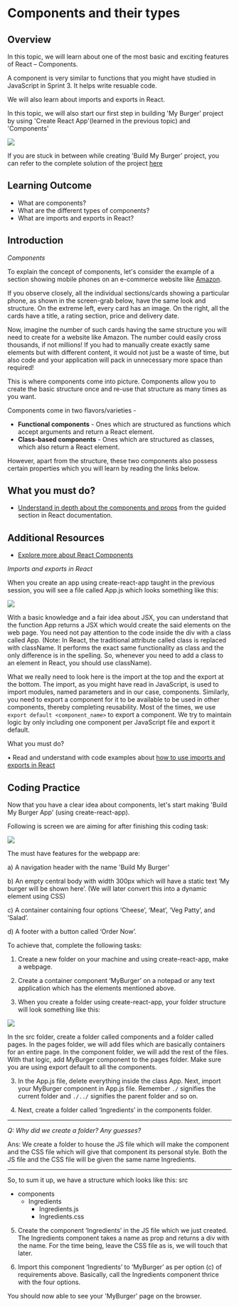 ﻿# Components and their types

## Overview

In this topic, we will learn about one of the most basic and exciting features of React – Components. 

A component is very similar to functions that you might have studied in JavaScript in Sprint 3. It helps write resuable code.

We will also learn about imports and exports in React.

In this topic, we will also start our first step in building 'My Burger' project by using 'Create React App'(learned in the previous topic) and 'Components' 

![](https://github.com/greyatom-school/the-minerva-project/raw/master/FEWD/sprint_4/images/BMBT1.PNG)


If you are stuck in between while creating 'Build My Burger' project, you can refer to the complete solution of the project [here](https://drive.google.com/file/d/1zBj66Ew-0SOWshNsGJ-GhEWjJzJRbg9N/view?usp=sharing)

## Learning Outcome

-	What are components?
-	What are the different types of components?
-	What are imports and exports in React?


## Introduction

*Components*

To explain the concept of components, let's consider the example of a section showing mobile phones on an e-commerce website like [Amazon](https://www.amazon.in/s?k=mobile+phone&i=electronics&crid=1H461U1WKC2OH&sprefix=Mobile%2Caps%2C259&ref=nb_sb_ss_i_2_6).

If you observe closely, all the individual sections/cards showing a particular phone, as shown in the screen-grab below, have the same look and structure. On the extreme left, every card has an image. On the right, all the cards have a title, a rating section, price and delivery date. 

Now, imagine the number of such cards having the same structure you will need to create for a website like Amazon. The number could easily cross thousands, if not millions! If you had to manually create exactly same elements but with different content, it would not just be a waste of time, but also code and your application will pack in unnecessary more space than required!

This is where components come into picture. Components allow you to create the basic structure once and re-use that structure as many times as you want.

Components come in two flavors/varieties -

- **Functional components** - Ones which are structured as functions which accept arguments and return a React element.
- **Class-based components** - Ones which are structured as classes, which also return a React element.

However, apart from the structure, these two components also possess certain properties which you will learn by reading the links below.



## What you must do?

-	[Understand in depth about the components and props](https://reactjs.org/docs/components-and-props.html) from the guided section in React documentation.


## Additional Resources
-	[Explore more about React Components](https://www.w3schools.com/react/react_components.asp)

*Imports and exports in React*

When you create an app using create-react-app taught in the previous session, you will see a file called App.js which looks something like this:

![](https://github.com/greyatom-school/the-minerva-project/raw/master/FEWD/sprint_4/images/component.png)
 

With a basic knowledge and a fair idea about JSX, you can understand that the function App returns a JSX which would create the said elements on the web page. You need not pay attention to the code inside the div with a class called App. (Note: In React, the traditional attribute called class is replaced with className. It performs the exact same functionality as class and the only difference is in the spelling. So, whenever you need to add a class to an element in React, you should use className).

What we really need to look here is the import at the top and the export at the bottom. The import, as you might have read in JavaScript, is used to import modules, named parameters and in our case, components. Similarly, you need to export a component for it to be available to be used in other components, thereby completing reusability. Most of the times, we use `export default <component_name>` to export a component. We try to maintain logic by only including one component per JavaScript file and export it default. 

What you must do?

•	Read and understand with code examples about [how to use imports and exports in React](https://potkoc.com/2018/10/07/using-import-statement-in-react/)

## Coding Practice

Now that you have a clear idea about components, let's  start making 'Build My Burger App' (using create-react-app).

Following is screen we are aiming for after finishing this coding task:

![](https://github.com/greyatom-school/the-minerva-project/raw/master/FEWD/sprint_4/images/BMBT1.PNG)

The must have features for the webpapp are:

a)	A navigation header with the name 'Build My Burger'

b)	An empty central body with width 300px which will have a static text ‘My burger will be shown here’. (We will later convert this into a dynamic element using CSS)

c)	A container containing four options ‘Cheese’, ‘Meat’, ‘Veg Patty’, and ‘Salad’. 

d)	A footer with a button called ‘Order Now’.


To achieve that, complete the following tasks:


1. Create a new folder on your machine and using create-react-app, make a webpage. 

2.	Create a container component ‘MyBurger’ on a notepad or any text application which has the elements mentioned above.

3.	When you create a folder using create-react-app, your folder structure will look something like this:

![](https://github.com/greyatom-school/the-minerva-project/raw/master/FEWD/sprint_4/images/component_2.png) 

In the src folder, create a folder called components and a folder called pages. In the pages folder, we will add files which are basically containers for an entire page. In the component folder, we will add the rest of the files. With that logic, add MyBurger component to the pages folder. Make sure you are using export default to all the components.


3.	In the App.js file, delete everything inside the class App. Next, import your MyBurger component in App.js file. Remember `./` signifies the current folder and `./../` signifies the parent folder and so on.  


4.	Next, create a folder called ‘Ingredients’ in the components folder. 

---
*Q: Why did we create a folder? Any guesses?* 

Ans: We create a folder to house the JS file which will make the component and the CSS file which will give that component its personal style. Both the JS file and the CSS file will be given the same name Ingredients. 

----

So, to sum it up, we have a structure which looks like this:
src
- components
   - Ingredients
      - Ingredients.js
      - Ingredients.css


5.	Create the component ‘Ingredients’ in the JS file which we just created. The Ingredients component takes a name as prop and returns a div with the name. For the time being, leave the CSS file as is, we will touch that later.

6.	Import this component ‘Ingredients’ to ‘MyBurger’ as per option (c) of requirements above. Basically, call the Ingredients component thrice with the four options. 




You should now able to see your 'MyBurger' page on the browser.


